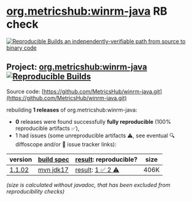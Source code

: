 [org.metricshub:winrm-java](https://central.sonatype.com/artifact/org.metricshub/winrm-java/versions) RB check
=======

[![Reproducible Builds](https://reproducible-builds.org/images/logos/rb.svg) an independently-verifiable path from source to binary code](https://reproducible-builds.org/)

## Project: [org.metricshub:winrm-java](https://central.sonatype.com/artifact/org.metricshub/winrm-java/versions) [![Reproducible Builds](https://img.shields.io/endpoint?url=https://raw.githubusercontent.com/jvm-repo-rebuild/reproducible-central/master/content/org/metricshub/winrm-java/badge.json)](https://github.com/jvm-repo-rebuild/reproducible-central/blob/master/content/org/metricshub/winrm-java/README.md)

Source code: [https://github.com/MetricsHub/winrm-java.git](https://github.com/MetricsHub/winrm-java.git)

rebuilding **1 releases** of org.metricshub:winrm-java:
- **0** releases were found successfully **fully reproducible** (100% reproducible artifacts :white_check_mark:),
- 1 had issues (some unreproducible artifacts :warning:, see eventual :mag: diffoscope and/or :memo: issue tracker links):

| version | [build spec](/BUILDSPEC.md) | [result](https://reproducible-builds.org/docs/jvm/): reproducible? | size |
| -- | --------- | ------ | -- |
| [1.1.02](https://central.sonatype.com/artifact/org.metricshub/winrm-java/1.1.02/pom) | [mvn jdk17](winrm-java-1.1.02.buildspec) | [result](winrm-java-1.1.02.buildinfo): [1 :white_check_mark:  2 :warning:](winrm-java-1.1.02.buildcompare) | 406K |

<i>(size is calculated without javadoc, that has been excluded from reproducibility checks)</i>
